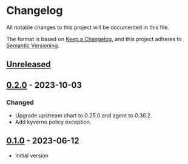# Changelog

All notable changes to this project will be documented in this file.

The format is based on [Keep a Changelog](https://keepachangelog.com/en/1.0.0/),
and this project adheres to [Semantic Versioning](https://semver.org/spec/v2.0.0.html).

## [Unreleased]

## [0.2.0] - 2023-10-03

### Changed

- Upgrade upstream chart to 0.25.0 and agent to 0.36.2.
- Add kyverno policy exception.

## [0.1.0] - 2023-06-12

- Initial version

[Unreleased]: https://github.com/giantswarm/grafana-agent-app/compare/v0.2.0...HEAD
[0.2.0]: https://github.com/giantswarm/grafana-agent-app/compare/v0.1.0...v0.2.0
[0.1.0]: https://github.com/giantswarm/grafana-agent-app/releases/tag/v0.1.0
